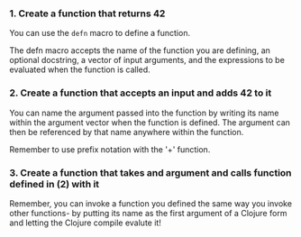 ### 1. Create a function that returns 42

You can use the `defn` macro to define a function.

The defn macro accepts the name of the function you are defining, an optional docstring, a vector of input arguments, and the expressions to be evaluated when the function is called.


### 2. Create a function that accepts an input and adds 42 to it 

You can name the argument passed into the function by writing its name within the argument vector when the function is defined. The argument can then be referenced by that name anywhere within the function.

Remember to use prefix notation with the '+' function.

### 3. Create a function that takes and argument and calls function defined in (2) with it

Remember, you can invoke a function you defined the same way you invoke other functions- by putting its name as the first argument of a Clojure form and letting the Clojure compile evalute it!
